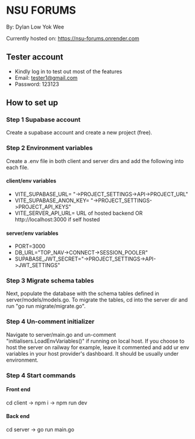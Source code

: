 # NSU FORUMS 

By: Dylan Low Yok Wee

Currently hosted on: https://nsu-forums.onrender.com

## Tester account
* Kindly log in to test out most of the features
* Email: tester1@gmail.com
* Password: 123123

## How to set up 

### Step 1 Supabase account
Create a supabase account and create a new project (free).

### Step 2 Environment variables
Create a .env file in both client and server dirs and add the following into each file.

#### client/env variables

* VITE_SUPABASE_URL= "->PROJECT_SETTINGS->API->PROJECT_URL"
* VITE_SUPABASE_ANON_KEY= "->PROJECT_SETTINGS->PROJECT_API_KEYS"
* VITE_SERVER_API_URL= URL of hosted backend OR http://localhost:3000 if self hosted

#### server/env variables

* PORT=3000
* DB_URL="TOP_NAV->CONNECT->SESSION_POOLER"
* SUPABASE_JWT_SECRET="->PROJECT_SETTINGS->API->JWT_SETTINGS"

### Step 3 Migrate schema tables
Next, populate the database with the schema tables defined in server/models/models.go.
To migrate the tables, cd into the server dir and run "go run migrate/migrate.go".

### Step 4 Un-comment initializer
Navigate to server/main.go and un-comment "initialisers.LoadEnvVariables()" if running on local host.
If you choose to host the server on railway for example, leave it commented and add ur env variables in your host provider's dashboard. It should be usually under environment.

### Step 4 Start commands
#### Front end
cd client -> npm i -> npm run dev
#### Back end
cd server -> go run main.go



